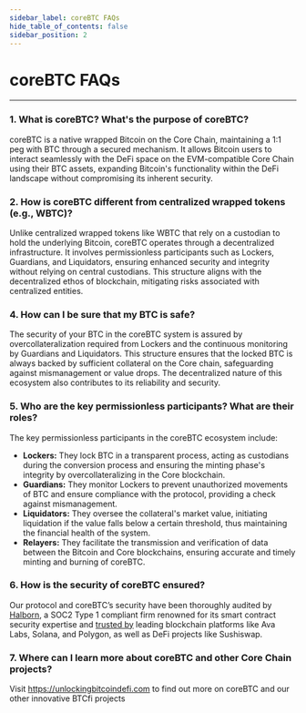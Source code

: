 ```yaml
---
sidebar_label: coreBTC FAQs
hide_table_of_contents: false
sidebar_position: 2
---
```


# coreBTC FAQs

---

### 1. What is coreBTC? What's the purpose of coreBTC?

coreBTC is a native wrapped Bitcoin on the Core Chain, maintaining a 1:1 peg with BTC through a secured mechanism. It allows Bitcoin users to interact seamlessly with the DeFi space on the EVM-compatible Core Chain using their BTC assets, expanding Bitcoin's functionality within the DeFi landscape without compromising its inherent security.

### 2. How is coreBTC different from centralized wrapped tokens (e.g., WBTC)?

Unlike centralized wrapped tokens like WBTC that rely on a custodian to hold the underlying Bitcoin, coreBTC operates through a decentralized infrastructure. It involves permissionless participants such as Lockers, Guardians, and Liquidators, ensuring enhanced security and integrity without relying on central custodians. This structure aligns with the decentralized ethos of blockchain, mitigating risks associated with centralized entities.

### 4. How can I be sure that my BTC is safe?

The security of your BTC in the coreBTC system is assured by overcollateralization required from Lockers and the continuous monitoring by Guardians and Liquidators. This structure ensures that the locked BTC is always backed by sufficient collateral on the Core chain, safeguarding against mismanagement or value drops. The decentralized nature of this ecosystem also contributes to its reliability and security.

### 5. Who are the key permissionless participants? What are their roles?

The key permissionless participants in the coreBTC ecosystem include:

- **Lockers:** They lock BTC in a transparent process, acting as custodians during the conversion process and ensuring the minting phase's integrity by overcollateralizing in the Core blockchain.
- **Guardians:** They monitor Lockers to prevent unauthorized movements of BTC and ensure compliance with the protocol, providing a check against mismanagement.
- **Liquidators:** They oversee the collateral's market value, initiating liquidation if the value
  falls below a certain threshold, thus maintaining the financial health of the system.
- **Relayers:** They facilitate the transmission and verification of data between the Bitcoin and Core blockchains, ensuring accurate and timely minting and burning of coreBTC.

### 6. How is the security of coreBTC ensured?

Our protocol and coreBTC’s security have been thoroughly audited by [Halborn](https://www.halborn.com/), a SOC2 Type 1 compliant firm renowned for its smart contract security expertise and [trusted by](https://www.halborn.com/about/who-trusts-us) leading blockchain platforms like Ava Labs, Solana, and Polygon, as well as DeFi projects like Sushiswap.

### 7. Where can I learn more about coreBTC and other Core Chain projects?

Visit https://unlockingbitcoindefi.com to find out more on coreBTC and our other innovative BTCfi projects
